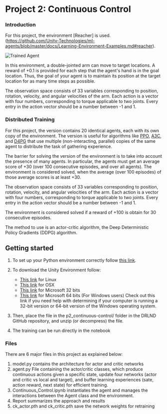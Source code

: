 [//]: # (Image References)

[image1]: https://user-images.githubusercontent.com/10624937/43851024-320ba930-9aff-11e8-8493-ee547c6af349.gif "Trained Agent"
[image2]: https://user-images.githubusercontent.com/10624937/43851646-d899bf20-9b00-11e8-858c-29b5c2c94ccc.png "Crawler"


# Project 2: Continuous Control

### Introduction

For this project, the environment [Reacher] is used.  
(https://github.com/Unity-Technologies/ml-agents/blob/master/docs/Learning-Environment-Examples.md#reacher).

![Trained Agent][image1]

In this environment, a double-jointed arm can move to target locations. A reward of +0.1 is provided for each step that the agent's hand is in the goal location. Thus, the goal of your agent is to maintain its position at the target location for as many time steps as possible.

The observation space consists of 33 variables corresponding to position, rotation, velocity, and angular velocities of the arm. Each action is a vector with four numbers, corresponding to torque applicable to two joints. Every entry in the action vector should be a number between -1 and 1.

### Distributed Training

For this project, the version contains 20 identical agents, each with its own copy of the environment.  The version is useful for algorithms like [PPO](https://arxiv.org/pdf/1707.06347.pdf), [A3C](https://arxiv.org/pdf/1602.01783.pdf), and [D4PG](https://openreview.net/pdf?id=SyZipzbCb) that use multiple (non-interacting, parallel) copies of the same agent to distribute the task of gathering experience. 

The barrier for solving the version of the environment is to take into account the presence of many agents.  In particular, the agents must get an average score of +30 (over 100 consecutive episodes, and over all agents).  The environment is considered solved, when the average (over 100 episodes) of those average scores is at least +30. 

The observation space consists of 33 variables corresponding to position, rotation, velocity, and angular velocities of the arm. Each action is a vector with four numbers, corresponding to torque applicable to two joints. Every entry in the action vector should be a number between -1 and 1.

The environment is considered solved if a reward of +100 is obtain for 30 consecutive episodes.

The method to use is an actor-critic algorithm, the Deep Deterministic Policy Gradients (DDPG) algorithm.

## Getting started
1. To set up your Python environment correctly follow [this link](https://github.com/udacity/deep-reinforcement-learning#dependencies).

2. To download the Unity Environment follow:
	- [This link](https://s3-us-west-1.amazonaws.com/udacity-drlnd/P2/Reacher/Reacher_Linux.zip) for Linux
	- [This link](https://s3-us-west-1.amazonaws.com/udacity-drlnd/P2/Reacher/Reacher.app.zip) for OSX
	- [This link](https://s3-us-west-1.amazonaws.com/udacity-drlnd/P2/Reacher/Reacher_Windows_x86.zip) for Microsoft 32 bits
	- [This link](https://s3-us-west-1.amazonaws.com/udacity-drlnd/P2/Reacher/Reacher_Windows_x86_64.zip) for Microsoft 64 bits
(For Windows users) Check out this link if you need help with determining if your computer is running a 32-bit version or 64-bit version of the Windows operating system.

3. Then, place the file in the p2_continuous-control/ folder in the DRLND GitHub repository, and unzip (or decompress) the file.

4. The training can be run directly in the notebook

### Files
There are 6 major files in this project as explained below:

1. model.py contains the architecture for actor and critic networks 
2. agent.py File containing the actor/critic classes, which produce continuous actions given a specific state, update four networks (actor and critic vs local and target), and buffer learning experiences (sate, action reward, next state) for efficient training. 
3. Continuous_Control.ipynb instantiates the agent and manages the interactions between the Agent class and the environment.
4. Report summarizes the approach and results
5. ck_actor.pth and ck_critic.pth save the network weights for retraining


